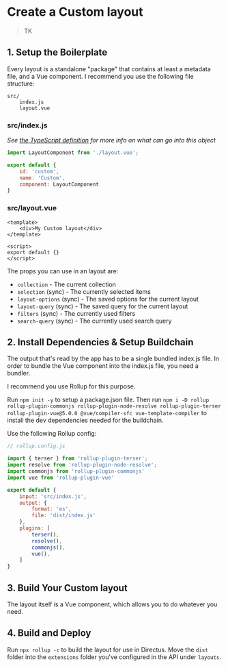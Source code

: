 # Create a Custom layout

> TK

## 1. Setup the Boilerplate

Every layout is a standalone "package" that contains at least a metadata file, and a Vue component. I recommend you use the following file structure:

```
src/
	index.js
	layout.vue
```

### src/index.js

_See [the TypeScript definition](https://github.com/directus/next/blob/20355fee5eba514dd75565f60269311187010c66/app/src/layouts/types.ts#L4-L9) for more info on what can go into this object_

```js
import LayoutComponent from './layout.vue';

export default {
    id: 'custom',
    name: 'Custom',
	component: LayoutComponent
}
```

### src/layout.vue

```vue
<template>
    <div>My Custom layout</div>
</template>

<script>
export default {}
</script>
```

The props you can use in an layout are:

* `collection` - The current collection
* `selection` (sync) - The currently selected items
* `layout-options` (sync) - The saved options for the current layout
* `layout-query` (sync) - The saved query for the current layout
* `filters` (sync) - The currently used filters
* `search-query` (sync) - The currently used search query

## 2. Install Dependencies & Setup Buildchain

The output that's read by the app has to be a single bundled index.js file. In order to bundle the Vue component into the index.js file, you need a bundler.

I recommend you use Rollup for this purpose.

Run `npm init -y` to setup a package.json file. Then run `npm i -D rollup rollup-plugin-commonjs rollup-plugin-node-resolve rollup-plugin-terser rollup-plugin-vue@5.0.0 @vue/compiler-sfc vue-template-compiler` to install the dev dependencies needed for the buildchain.

Use the following Rollup config:

```js
// rollup.config.js

import { terser } from 'rollup-plugin-terser';
import resolve from 'rollup-plugin-node-resolve';
import commonjs from 'rollup-plugin-commonjs'
import vue from 'rollup-plugin-vue'

export default {
    input: 'src/index.js',
    output: {
        format: 'es',
        file: 'dist/index.js'
    },
    plugins: [
        terser(),
        resolve(),
        commonjs(),
        vue(),
    ]
}
```

## 3. Build Your Custom layout

The layout itself is a Vue component, which allows you to do whatever you need.

## 4. Build and Deploy

Run `npx rollup -c` to build the layout for use in Directus. Move the `dist` folder into the `extensions` folder you've configured in the API under `layouts`.
